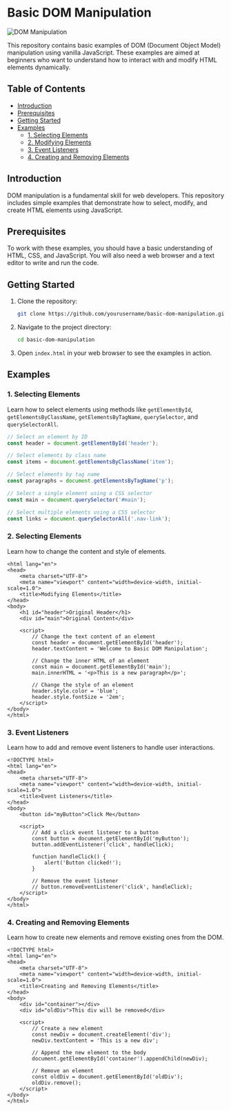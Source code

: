 # Basic DOM Manipulation

![DOM Manipulation](https://via.placeholder.com/728x90.png?text=Basic+DOM+Manipulation+Banner)

This repository contains basic examples of DOM (Document Object Model) manipulation using vanilla JavaScript. These examples are aimed at beginners who want to understand how to interact with and modify HTML elements dynamically.

## Table of Contents

- [Introduction](#introduction)
- [Prerequisites](#prerequisites)
- [Getting Started](#getting-started)
- [Examples](#examples)
  - [1. Selecting Elements](#1-selecting-elements)
  - [2. Modifying Elements](#2-modifying-elements)
  - [3. Event Listeners](#3-event-listeners)
  - [4. Creating and Removing Elements](#4-creating-and-removing-elements)

## Introduction

DOM manipulation is a fundamental skill for web developers. This repository includes simple examples that demonstrate how to select, modify, and create HTML elements using JavaScript.

## Prerequisites

To work with these examples, you should have a basic understanding of HTML, CSS, and JavaScript. You will also need a web browser and a text editor to write and run the code.

## Getting Started

1. Clone the repository:
    ```bash
    git clone https://github.com/yourusername/basic-dom-manipulation.git
    ```
2. Navigate to the project directory:
    ```bash
    cd basic-dom-manipulation
    ```
3. Open `index.html` in your web browser to see the examples in action.

## Examples

### 1. Selecting Elements

Learn how to select elements using methods like `getElementById`, `getElementsByClassName`, `getElementsByTagName`, `querySelector`, and `querySelectorAll`.

```javascript
// Select an element by ID
const header = document.getElementById('header');

// Select elements by class name
const items = document.getElementsByClassName('item');

// Select elements by tag name
const paragraphs = document.getElementsByTagName('p');

// Select a single element using a CSS selector
const main = document.querySelector('#main');

// Select multiple elements using a CSS selector
const links = document.querySelectorAll('.nav-link');
```
### 2. Selecting Elements
Learn how to change the content and style of elements.

```<!DOCTYPE html>
<html lang="en">
<head>
    <meta charset="UTF-8">
    <meta name="viewport" content="width=device-width, initial-scale=1.0">
    <title>Modifying Elements</title>
</head>
<body>
    <h1 id="header">Original Header</h1>
    <div id="main">Original Content</div>

    <script>
        // Change the text content of an element
        const header = document.getElementById('header');
        header.textContent = 'Welcome to Basic DOM Manipulation';

        // Change the inner HTML of an element
        const main = document.getElementById('main');
        main.innerHTML = '<p>This is a new paragraph</p>';

        // Change the style of an element
        header.style.color = 'blue';
        header.style.fontSize = '2em';
    </script>
</body>
</html>
```
### 3. Event Listeners
Learn how to add and remove event listeners to handle user interactions.

```
<!DOCTYPE html>
<html lang="en">
<head>
    <meta charset="UTF-8">
    <meta name="viewport" content="width=device-width, initial-scale=1.0">
    <title>Event Listeners</title>
</head>
<body>
    <button id="myButton">Click Me</button>

    <script>
        // Add a click event listener to a button
        const button = document.getElementById('myButton');
        button.addEventListener('click', handleClick);

        function handleClick() {
            alert('Button clicked!');
        }

        // Remove the event listener
        // button.removeEventListener('click', handleClick);
    </script>
</body>
</html>
```
### 4. Creating and Removing Elements
Learn how to create new elements and remove existing ones from the DOM.

```
<!DOCTYPE html>
<html lang="en">
<head>
    <meta charset="UTF-8">
    <meta name="viewport" content="width=device-width, initial-scale=1.0">
    <title>Creating and Removing Elements</title>
</head>
<body>
    <div id="container"></div>
    <div id="oldDiv">This div will be removed</div>

    <script>
        // Create a new element
        const newDiv = document.createElement('div');
        newDiv.textContent = 'This is a new div';

        // Append the new element to the body
        document.getElementById('container').appendChild(newDiv);

        // Remove an element
        const oldDiv = document.getElementById('oldDiv');
        oldDiv.remove();
    </script>
</body>
</html>
```



